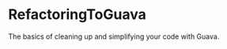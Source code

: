 RefactoringToGuava
==================

The basics of cleaning up and simplifying your code with Guava.
